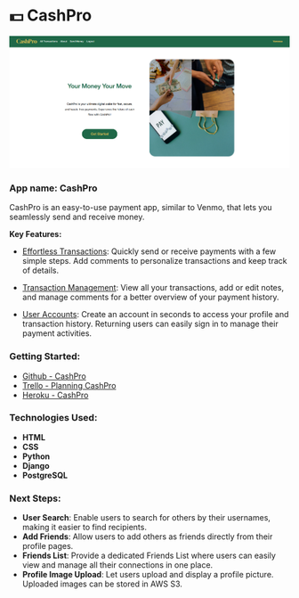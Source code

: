 # 💵 CashPro

![CashPro Image](/main_app/static/images/cashpro-landing-page.png)

### App name: CashPro
CashPro is an easy-to-use payment app, similar to Venmo, that lets you seamlessly send and receive money.


**Key Features:**

- <ins>Effortless Transactions</ins>: Quickly send or receive payments with a few simple steps. Add comments to personalize transactions and keep track of details.

- <ins>Transaction Management</ins>: View all your transactions, add or edit notes, and manage comments for a better overview of your payment history.

- <ins>User Accounts</ins>: Create an account in seconds to access your profile and transaction history. Returning users can easily sign in to manage their payment activities.



### Getting Started:

- [Github - CashPro](https://github.com/vns-shanshan/django-crud-app-cashpro)
- [Trello - Planning CashPro](https://trello.com/b/r1v272BU/cashpro)
- [Heroku - CashPro](https://cashpro-app-a7eaca21401a.herokuapp.com/)


### Technologies Used:

- **HTML**
- **CSS**
- **Python**
- **Django**
- **PostgreSQL**

### Next Steps:

- **User Search**: Enable users to search for others by their usernames, making it easier to find recipients.
- **Add Friends**: Allow users to add others as friends directly from their profile pages.
- **Friends List**: Provide a dedicated Friends List where users can easily view and manage all their connections in one place.
- **Profile Image Upload**: Let users upload and display a profile picture. Uploaded images can be stored in AWS S3.
